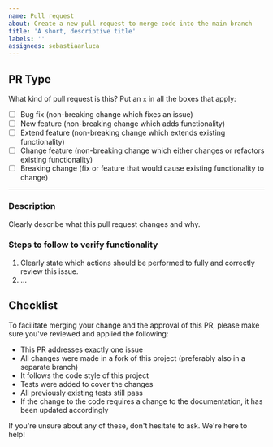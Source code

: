 ```yaml
---
name: Pull request
about: Create a new pull request to merge code into the main branch
title: 'A short, descriptive title'
labels: ''
assignees: sebastiaanluca
---
```


## PR Type

What kind of pull request is this? Put an `x` in all the boxes that apply:

- [ ] Bug fix (non-breaking change which fixes an issue)
- [ ] New feature (non-breaking change which adds functionality)
- [ ] Extend feature (non-breaking change which extends existing functionality)
- [ ] Change feature (non-breaking change which either changes or refactors existing functionality)
- [ ] Breaking change (fix or feature that would cause existing functionality to change)

---

### Description

Clearly describe what this pull request changes and why.

### Steps to follow to verify functionality

1. Clearly state which actions should be performed to fully and correctly review this issue.
2. …

## Checklist

To facilitate merging your change and the approval of this PR, please make sure you've reviewed and applied the following:

- This PR addresses exactly one issue
- All changes were made in a fork of this project (preferably also in a separate branch)
- It follows the code style of this project
- Tests were added to cover the changes
- All previously existing tests still pass
- If the change to the code requires a change to the documentation, it has been updated accordingly

If you're unsure about any of these, don't hesitate to ask. We're here to help!

